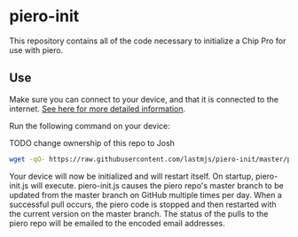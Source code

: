 # piero-init

This repository contains all of the code necessary to initialize a Chip Pro for use with piero.

## Use

Make sure you can connect to your device, and that it is connected to the internet. [See here for more detailed information](https://docs.getchip.com/chip_pro.html#connect-and-control).

Run the following command on your device:

TODO change ownership of this repo to Josh
```bash
wget -qO- https://raw.githubusercontent.com/lastmjs/piero-init/master/piero-init.sh | bash
```

Your device will now be initialized and will restart itself. On startup, piero-init.js will execute.
piero-init.js causes the piero repo's master branch to be updated from the master branch on GitHub multiple times per day.
When a successful pull occurs, the piero code is stopped and then restarted with the current version on the master branch.
The status of the pulls to the piero repo will be emailed to the encoded email addresses.
